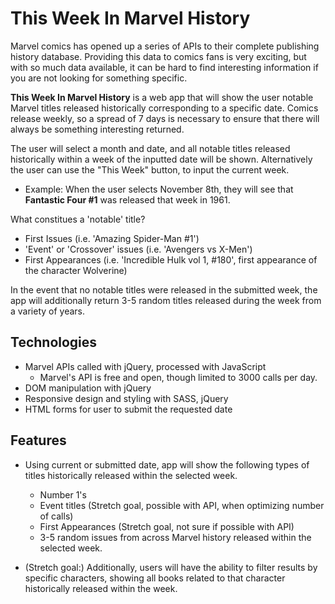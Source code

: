 # This Week In Marvel History

Marvel comics has opened up a series of APIs to their complete publishing history database. Providing this data to comics fans is very exciting, but with so much data available, it can be hard to find interesting information if you are not looking for something specific.

**This Week In Marvel History** is a web app that will show the user notable Marvel titles released historically corresponding to a specific date. Comics release weekly, so a spread of 7 days is necessary to ensure that there will always be something interesting returned.

The user will select a month and date, and all notable titles released historically within a week of the inputted date will be shown. Alternatively the user can use the "This Week" button, to input the current week.

* Example: When the user selects November 8th, they will see that **Fantastic Four #1** was released that week in 1961.

What constitues a 'notable' title?
* First Issues (i.e. 'Amazing Spider-Man  #1')
* 'Event' or 'Crossover' issues (i.e. 'Avengers vs X-Men')
* First Appearances (i.e. 'Incredible Hulk vol 1, #180', first appearance of the character Wolverine)

In the event that no notable titles were released in the submitted week, the app will additionally return 3-5 random titles released during the week from a variety of years.

## Technologies

* Marvel APIs called with jQuery, processed with JavaScript
  * Marvel's API is free and open, though limited to 3000 calls per day.
* DOM manipulation with jQuery
* Responsive design and styling with SASS, jQuery
* HTML forms for user to submit the requested date

## Features
* Using current or submitted date, app will show the following types of titles historically released within the selected week.
  * Number 1's
  * Event titles (Stretch goal, possible with API, when optimizing number of calls)
  * First Appearances (Stretch goal, not sure if possible with API)
  * 3-5 random issues from across Marvel history released within the selected week.


* (Stretch goal:) Additionally, users will have the ability to filter results by specific characters, showing all books related to that character historically released within the week.

